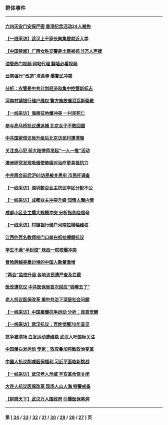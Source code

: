 ### 群体事件
---
#### [六四天安门安保严密 香港纪念活动24人被拘](../../pages/ncid279/n14009800.md?06111645) 
#### [【一线采访】武汉上千家长聚集要就近入学](../../pages/ncid279/n14009497.md?06111645) 
#### [【中国禁闻】广西女称交警是土匪被抓 11万人声援](../../pages/ncid279/n14006869.md?06111645) 
#### [油管热门视频 网站代理 翻墙必看视频](http://138.2.39.72:81/youtube.html?epic-marker?06111645)
#### [云南强行“改造”清真寺 爆警民冲突](../../pages/ncid279/n14005561.md?06111645) 
#### [分析：农管是中共计划经济和集中控管新标志](../../pages/ncid279/n14000665.md?06111645) 
#### [河南村镇银行储户维权 警方施放催泪瓦斯驱散](../../pages/ncid279/n13998750.md?06111645) 
#### [【一线采访】海南征地爆冲突 一村民死亡](../../pages/ncid279/n13989137.md?06111645) 
#### [参与亮马桥抗议遭追捕 北京女子不敢回国](../../pages/ncid279/n13985420.md?06111645) 
#### [中共国家信访局升级后北京访民村遭清理](../../pages/ncid279/n13984826.md?06111645) 
#### [关注良心犯 前大陆律师发起“一人一推”活动](../../pages/ncid279/n13980524.md?06111645) 
#### [澳洲研究发现吸烟使肺癌对治疗更具抵抗力](../../pages/ncid279/n13977762.md?06111645) 
#### [中共两会前后沪61访民被关黑牢 市民吁调查](../../pages/ncid279/n13976054.md?06111645) 
#### [【一线采访】深圳数百业主抗议学区分配不公](../../pages/ncid279/n13976680.md?06111645) 
#### [【一线采访】成都业主冲突升级 知情人曝内情](../../pages/ncid279/n13965289.md?06111645) 
#### [成都小区业主爆大规模冲突 分析指危险信号](../../pages/ncid279/n13964520.md?06111645) 
#### [【一线采访】村镇银行储户河南拉横幅维权](../../pages/ncid279/n13964555.md?06111645) 
#### [江西约百名教师校门口举白纸拉横额抗议](../../pages/ncid279/n13958579.md?06111645) 
#### [学生不满“半封控” 陕西一院校爆冲突](../../pages/ncid279/n13946647.md?06111645) 
#### [冒险跨越美墨边境的中国人数量激增](../../pages/ncid279/n13946742.md?06111645) 
#### [“两会”监控升级 各地访民遭严查及拦截](../../pages/ncid279/n13942702.md?06111645) 
#### [医改遭抗议 中共医保局首次回应“钱哪去了”](../../pages/ncid279/n13938290.md?06111645) 
#### [老人抗议医保改革 揭中共治下深层社会问题](../../pages/ncid279/n13934963.md?06111645) 
#### [【一线采访】中国屡爆抗争运动 分析：民意觉醒](../../pages/ncid279/n13934024.md?06111645) 
#### [【一线采访】武汉抗议：百姓觉醒70年首见](../../pages/ncid279/n13931265.md?06111645) 
#### [抗争被清场 白发运动遭维稳 武汉人吁国际关注](../../pages/ncid279/n13931147.md?06111645) 
#### [中国爆白发运动 专家：效应叠加将致政治变革](../../pages/ncid279/n13931004.md?06111645) 
#### [中国人抗议削减医保福利 习近平面临新挑战](../../pages/ncid279/n13930530.md?06111645) 
#### [【一线采访】武汉老人示威 辛亥革命馆关闭](../../pages/ncid279/n13930368.md?06111645) 
#### [大连人抗议医保改革 现场人山人海 特警戒备](../../pages/ncid279/n13930248.md?06111645) 
#### [【财商天下】武汉万人围政府 引爆医保黑洞](../../pages/ncid279/n13927281.md?06111645) 

---
#### 第 [ [34](./34.md?06111645) / [33](./33.md?06111645) / [32](./32.md?06111645) / [31](./31.md?06111645) / [30](./30.md?06111645) / [29](./29.md?06111645) / [28](./28.md?06111645) / [27](./27.md?06111645) ] 页
